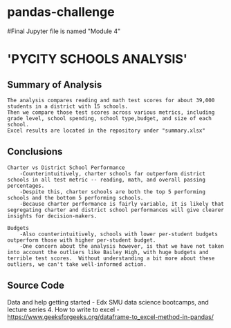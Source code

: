 # pandas-challenge

#Final Jupyter file is named "Module 4"


# 'PYCITY SCHOOLS ANALYSIS'


## Summary of Analysis
    The analysis compares reading and math test scores for about 39,000 students in a district with 15 schools.  
    Then we compare those test scores across various metrics, including grade level, school spending, school type,budget, and size of each school.
    Excel results are located in the repository under "summary.xlsx"

## Conclusions
    Charter vs District School Performance
        -Counterintuitively, charter schools far outperform district schools in all test metric -- reading, math, and overall passing percentages.  
        -Despite this, charter schools are both the top 5 performing schools and the bottom 5 performing schools. 
        -Because charter performance is fairly variable, it is likely that segregating charter and district school performances will give clearer insights for decision-makers. 

    Budgets
        -Also counterintuitively, schools with lower per-student budgets outperform those with higher per-student budget. 
        -One concern about the analysis however, is that we have not taken into account the outliers like Bailey High, with huge budgets and terrible test scores.  Without understanding a bit more about these outliers, we can't take well-informed action.  

## Source Code
  Data and help getting started - Edx SMU data science bootcamps, and lecture series 4. 
  How to write to excel - https://www.geeksforgeeks.org/dataframe-to_excel-method-in-pandas/

